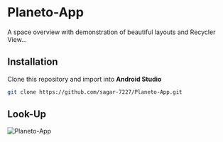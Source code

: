 # Planeto-App
A space overview with demonstration of beautiful layouts and Recycler View...

## Installation
Clone this repository and import into **Android Studio**
```bash
git clone https://github.com/sagar-7227/Planeto-App.git
```

## Look-Up
![Planeto-App](https://firebasestorage.googleapis.com/v0/b/fir-e1cc4.appspot.com/o/Planeto.png?alt=media&token=cfceaf18-4ccf-4c07-8bd8-8057b2c7041c)
